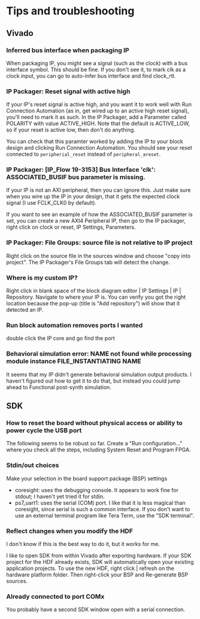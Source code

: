 # Tips and troubleshooting

## Vivado

### Inferred bus interface when packaging IP

When packaging IP, you might see a signal (such as the clock) with a bus interface symbol. This should be fine. If you don't see it, to mark clk as a clock input, you can go to auto-infer bus interface and find clock_rtl.

### IP Packager: Reset signal with active high

If your IP's reset signal is active high, and you want it to work well with Run Connection Automation (as in, get wired up to an active high reset signal), you'll need to mark it as such. In the IP Packager, add a Parameter called POLARITY with value ACTIVE_HIGH. Note that the default is ACTIVE_LOW, so if your reset is active low, then don't do anything.

You can check that this paramter worked by adding the IP to your block design and clicking Run Connection Automation. You should see your reset connected to `peripherial_reset` instead of `peripheral_areset`.

### IP Packager: [IP_Flow 19-3153] Bus Interface 'clk': ASSOCIATED_BUSIF bus parameter is missing.

If your IP is not an AXI peripheral, then you can ignore this. Just make sure when you wire up the IP in your design, that it gets the expected clock signal (I use FCLK_CLK0 by default).

If you want to see an example of how the ASSOCIATED_BUSIF parameter is set, you can create a new AXI4 Peripheral IP, then go to the IP packager, right click on clock or reset, IP Settings, Parameters.

### IP Packager: File Groups: source file is not relative to IP project

Right click on the source file in the sources window and choose "copy into project". The IP Packager's File Groups tab will detect the change.

### Where is my custom IP?

Right click in blank space of the block diagram editor | IP Settings | IP | Repository. Navigate to where your IP is. You can verify you got the right location because the pop-up (title is "Add repository") will show that it detected an IP.

### Run block automation removes ports I wanted

double click the IP core and go find the port

### Behavioral simulation error: NAME not found while processing module instance FILE_INSTANTIATING NAME

It seems that my IP didn't generate behavioral simulation output products. I haven't figured out how to get it to do that, but instead you could jump ahead to Functional post-synth simulation.


## SDK

### How to reset the board without physical access or ability to power cycle the USB port

The following seems to be robust so far. Create a "Run configuration..." where you check all the steps, including System Reset and Program FPGA.

### Stdin/out choices

Make your selection in the board support package (BSP) settings

* coresight: uses the debugging console. It appears to work fine for stdout; I haven't yet tried it for stdin.
* ps7_uart1: uses the serial (COM) port. I like that it is less magical than coresight, since serial is such a common interface. If you don't want to use an external terminal program like Tera Term, use the "SDK terminal".

### Reflect changes when you modify the HDF

I don't know if this is the best way to do it, but it works for me. 

I like to open SDK from within Vivado after exporting hardware. If your SDK project for the HDF already exists, SDK will automatically open your existing application projects. To use the new HDF, right click | refresh on the hardware platform folder. Then right-click your BSP and Re-generate BSP sources.

### Already connected to port COMx

You probably have a second SDK window open with a serial connection.
